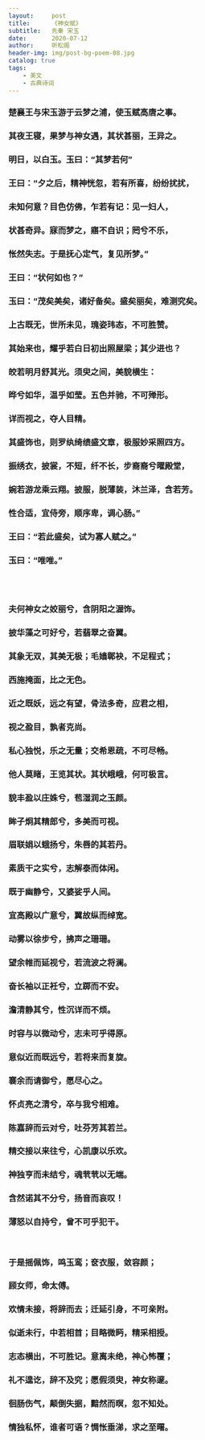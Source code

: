 ```yaml
---
layout:     post
title:      《神女赋》
subtitle:   先秦 宋玉
date:       2020-07-12
author:     听松阁
header-img: img/post-bg-poem-08.jpg
catalog: true
tags:
    - 美文
    - 古典诗词
---
```


### 楚襄王与宋玉游于云梦之浦，使玉赋高唐之事。
### 其夜王寝，果梦与神女遇，其状甚丽，王异之。
### 明日，以白玉。玉曰：“其梦若何”
### 王曰：“夕之后，精神恍忽，若有所喜，纷纷扰扰，
### 未知何意？目色仿佛，乍若有记：见一妇人，
### 状甚奇异。寐而梦之，寤不自识；罔兮不乐，
### 怅然失志。于是抚心定气，复见所梦。”
### 王曰：“状何如也？”
### 玉曰：“茂矣美矣，诸好备矣。盛矣丽矣，难测究矣。
### 上古既无，世所未见，瑰姿玮态，不可胜赞。
### 其始来也，耀乎若白日初出照屋梁；其少进也？
### 皎若明月舒其光。须臾之间，美貌横生：
### 晔兮如华，温乎如莹。五色并驰，不可殚形。
### 详而视之，夺人目精。
### 其盛饰也，则罗纨绮绩盛文章，极服妙采照四方。
### 振绣衣，披裳，不短，纤不长，步裔裔兮曜殿堂，
### 婉若游龙乘云翔。披服，脱薄装，沐兰泽，含若芳。
### 性合适，宜侍旁，顺序卑，调心肠。”
### 王曰：“若此盛矣，试为寡人赋之。”
### 玉曰：“唯唯。”
<br>
<br>

### 夫何神女之姣丽兮，含阴阳之渥饰。
### 披华藻之可好兮，若翡翠之奋翼。
### 其象无双，其美无极；毛嫱鄣袂，不足程式；
### 西施掩面，比之无色。
### 近之既妖，远之有望，骨法多奇，应君之相，
### 视之盈目，孰者克尚。
### 私心独悦，乐之无量；交希恩疏，不可尽畅。
### 他人莫睹，王览其状。其状峨峨，何可极言。
### 貌丰盈以庄姝兮，苞湿润之玉颜。
### 眸子炯其精郎兮，多美而可视。
### 眉联娟以蛾扬兮，朱唇的其若丹。
### 素质干之实兮，志解泰而体闲。
### 既于幽静兮，又婆娑乎人间。
### 宜高殿以广意兮，翼故纵而绰宽。
### 动雾以徐步兮，拂声之珊珊。
### 望余帷而延视兮，若流波之将澜。
### 奋长袖以正衽兮，立踯而不安。
### 澹清静其兮，性沉详而不烦。
### 时容与以微动兮，志未可乎得原。
### 意似近而既远兮，若将来而复旋。
### 褰余而请御兮，愿尽心之。
### 怀贞亮之清兮，卒与我兮相难。
### 陈嘉辞而云对兮，吐芬芳其若兰。
### 精交接以来往兮，心凯康以乐欢。
### 神独亨而未结兮，魂茕茕以无端。
### 含然诺其不分兮，扬音而哀叹！
### 薄怒以自持兮，曾不可乎犯干。
<br>

### 于是摇佩饰，鸣玉鸾；奁衣服，敛容颜；
### 顾女师，命太傅。
### 欢情未接，将辞而去；迁延引身，不可亲附。
### 似逝未行，中若相首；目略微眄，精采相授。
### 志态横出，不可胜记。意离未绝，神心怖覆；
### 礼不遑讫，辞不及究；愿假须臾，神女称邃。
### 徊肠伤气，颠倒失据，黯然而暝，忽不知处。
### 情独私怀，谁者可语？惆怅垂涕，求之至曙。

